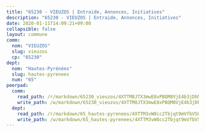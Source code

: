 ```yaml
---
title: "65230 - VIEUZOS | Entraide, Annonces, Initiatives"
description: "65230 - VIEUZOS | Entraide, Annonces, Initiatives"
date: 2020-01-11T14:09:21+09:00
collapsible: false
layout: commune
comm:
  nom: "VIEUZOS"
  slug: vieuzos
  cp: "65230"
dept:
  nom: "Hautes-Pyrénées"
  slug: hautes-pyrenees
  num: "65"
peerpad:
  comm:
    read_path: /r/markdown/65230_vieuzos/4XTTM8JTX3mwE8xPBQM8VjE4b3jDhMPV1PJoLafEwwGzxVdv6
    write_path: /w/markdown/65230_vieuzos/4XTTM8JTX3mwE8xPBQM8VjE4b3jDhMPV1PJoLafEwwGzxVdv6-K3TgUa3zJQENpB7AaVpbw26nyWxdThPUsQAMTyC7wq3gNhhGprXMgc47i8LjE9SZ7HTe8FtZxRideMHa1c4Qc8iUGtQXqkbz7sZpsh1HS5h4VJGTMQSP2phMvUJ56bydqEyEbvii
  dept:
    read_path: /r/markdown/65_hautes-pyrenees/4XTTM3vW8cc2Tbjqt9mVfbVSUAH9xcwMWwsa1QeVP8NGfSkcB
    write_path: /w/markdown/65_hautes-pyrenees/4XTTM3vW8cc2Tbjqt9mVfbVSUAH9xcwMWwsa1QeVP8NGfSkcB-K3TgUqbbY3e2f1nwkc2f5oyooSxMX2yEPZpefEfNGN9gz2f93N7m2m16knqkAcf6sotdkJTGbpadMfCys9Hd3fKkct3QjCYdABrJRdWBg5xiz9szhAcPe3CZzoUDF2f8sKWAtKWj
---
```



